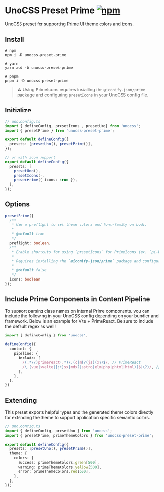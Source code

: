 # UnoCSS Preset Prime [![npm](https://img.shields.io/npm/v/unocss-preset-prime.svg)](https://npmjs.com/package/unocss-preset-prime)

UnoCSS preset for supporting [Prime UI](https://www.primefaces.org/) theme colors and icons.

## Install

```shell
# npm
npm i -D unocss-preset-prime

# yarn
yarn add -D unocss-preset-prime

# pnpm
pnpm i -D unocss-preset-prime
```

> :warning: Using PrimeIcons requires installing the `@iconify-json/prime` package and configuring `presetIcons` in your UnoCSS config file.

## Initialize

```ts
// uno.config.ts
import { defineConfig, presetIcons , presetUno} from 'unocss';
import { presetPrime } from 'unocss-preset-prime';

export default defineConfig({
  presets: [presetUno(), presetPrime()],
});

// or with icon support
export default defineConfig({
  presets: [
    presetUno(),
    presetIcons(),
    presetPrime({ icons: true }),
  ],
});
```

## Options

```ts
presetPrime({
  /**
   * Use a preflight to set theme colors and font-family on body.
   *
   * @default true
   */
  preflight: boolean,
  /**
   * Enable shortcuts for using `presetIcons` for PrimeIcons (ex. `pi-bars` and utilities like `pi-spin`).
   *
   * Requires installing the `@iconify-json/prime` package and configuring `presetIcons` in your UnoCSS config file.
   *
   * @default false
   */
  icons: boolean,
});
```

## Include Prime Components in Content Pipeline

To support parsing class names on internal Prime components, you can include the following in your UnoCSS config depending on your bundler and framework. Below is an example for Vite + PrimeReact. Be sure to include the default regex as well!

```ts
import { defineConfig } from 'unocss';

defineConfig({
  content: {
    pipeline: {
      include: [
        /(.*\/)primereact(.*)\.(c|m)?(js)(x?)$/, // PrimeReact
        /\.(vue|svelte|[jt]sx|mdx?|astro|elm|php|phtml|html)($|\?)/, // Default
      ],
    },
  },
})
```

## Extending

This preset exports helpful types and the generated theme colors directly for extending the theme to support application specific semantic colors.

```ts
// uno.config.ts
import { defineConfig, presetUno } from 'unocss';
import { presetPrime, primeThemeColors } from 'unocss-preset-prime';

export default defineConfig({
  presets: [presetUno(), presetPrime()],
  theme: {
    colors: {
      success: primeThemeColors.green[500],
      warning: primeThemeColors.yellow[500],
      error: primeThemeColors.red[500],
    },
  },
});
```
